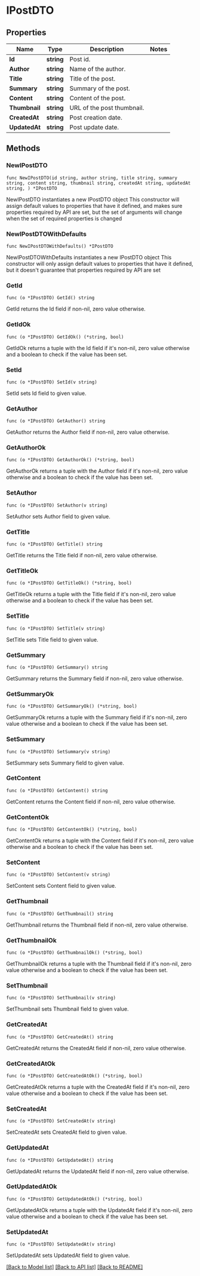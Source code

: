 # IPostDTO

## Properties

Name | Type | Description | Notes
------------ | ------------- | ------------- | -------------
**Id** | **string** | Post id. | 
**Author** | **string** | Name of the author. | 
**Title** | **string** | Title of the post. | 
**Summary** | **string** | Summary of the post. | 
**Content** | **string** | Content of the post. | 
**Thumbnail** | **string** | URL of the post thumbnail. | 
**CreatedAt** | **string** | Post creation date. | 
**UpdatedAt** | **string** | Post update date. | 

## Methods

### NewIPostDTO

`func NewIPostDTO(id string, author string, title string, summary string, content string, thumbnail string, createdAt string, updatedAt string, ) *IPostDTO`

NewIPostDTO instantiates a new IPostDTO object
This constructor will assign default values to properties that have it defined,
and makes sure properties required by API are set, but the set of arguments
will change when the set of required properties is changed

### NewIPostDTOWithDefaults

`func NewIPostDTOWithDefaults() *IPostDTO`

NewIPostDTOWithDefaults instantiates a new IPostDTO object
This constructor will only assign default values to properties that have it defined,
but it doesn't guarantee that properties required by API are set

### GetId

`func (o *IPostDTO) GetId() string`

GetId returns the Id field if non-nil, zero value otherwise.

### GetIdOk

`func (o *IPostDTO) GetIdOk() (*string, bool)`

GetIdOk returns a tuple with the Id field if it's non-nil, zero value otherwise
and a boolean to check if the value has been set.

### SetId

`func (o *IPostDTO) SetId(v string)`

SetId sets Id field to given value.


### GetAuthor

`func (o *IPostDTO) GetAuthor() string`

GetAuthor returns the Author field if non-nil, zero value otherwise.

### GetAuthorOk

`func (o *IPostDTO) GetAuthorOk() (*string, bool)`

GetAuthorOk returns a tuple with the Author field if it's non-nil, zero value otherwise
and a boolean to check if the value has been set.

### SetAuthor

`func (o *IPostDTO) SetAuthor(v string)`

SetAuthor sets Author field to given value.


### GetTitle

`func (o *IPostDTO) GetTitle() string`

GetTitle returns the Title field if non-nil, zero value otherwise.

### GetTitleOk

`func (o *IPostDTO) GetTitleOk() (*string, bool)`

GetTitleOk returns a tuple with the Title field if it's non-nil, zero value otherwise
and a boolean to check if the value has been set.

### SetTitle

`func (o *IPostDTO) SetTitle(v string)`

SetTitle sets Title field to given value.


### GetSummary

`func (o *IPostDTO) GetSummary() string`

GetSummary returns the Summary field if non-nil, zero value otherwise.

### GetSummaryOk

`func (o *IPostDTO) GetSummaryOk() (*string, bool)`

GetSummaryOk returns a tuple with the Summary field if it's non-nil, zero value otherwise
and a boolean to check if the value has been set.

### SetSummary

`func (o *IPostDTO) SetSummary(v string)`

SetSummary sets Summary field to given value.


### GetContent

`func (o *IPostDTO) GetContent() string`

GetContent returns the Content field if non-nil, zero value otherwise.

### GetContentOk

`func (o *IPostDTO) GetContentOk() (*string, bool)`

GetContentOk returns a tuple with the Content field if it's non-nil, zero value otherwise
and a boolean to check if the value has been set.

### SetContent

`func (o *IPostDTO) SetContent(v string)`

SetContent sets Content field to given value.


### GetThumbnail

`func (o *IPostDTO) GetThumbnail() string`

GetThumbnail returns the Thumbnail field if non-nil, zero value otherwise.

### GetThumbnailOk

`func (o *IPostDTO) GetThumbnailOk() (*string, bool)`

GetThumbnailOk returns a tuple with the Thumbnail field if it's non-nil, zero value otherwise
and a boolean to check if the value has been set.

### SetThumbnail

`func (o *IPostDTO) SetThumbnail(v string)`

SetThumbnail sets Thumbnail field to given value.


### GetCreatedAt

`func (o *IPostDTO) GetCreatedAt() string`

GetCreatedAt returns the CreatedAt field if non-nil, zero value otherwise.

### GetCreatedAtOk

`func (o *IPostDTO) GetCreatedAtOk() (*string, bool)`

GetCreatedAtOk returns a tuple with the CreatedAt field if it's non-nil, zero value otherwise
and a boolean to check if the value has been set.

### SetCreatedAt

`func (o *IPostDTO) SetCreatedAt(v string)`

SetCreatedAt sets CreatedAt field to given value.


### GetUpdatedAt

`func (o *IPostDTO) GetUpdatedAt() string`

GetUpdatedAt returns the UpdatedAt field if non-nil, zero value otherwise.

### GetUpdatedAtOk

`func (o *IPostDTO) GetUpdatedAtOk() (*string, bool)`

GetUpdatedAtOk returns a tuple with the UpdatedAt field if it's non-nil, zero value otherwise
and a boolean to check if the value has been set.

### SetUpdatedAt

`func (o *IPostDTO) SetUpdatedAt(v string)`

SetUpdatedAt sets UpdatedAt field to given value.



[[Back to Model list]](../README.md#documentation-for-models) [[Back to API list]](../README.md#documentation-for-api-endpoints) [[Back to README]](../README.md)


